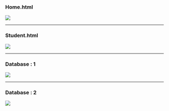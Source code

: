 <h3>Home.html</h3>
<img src="https://github.com/karthikeyaguruju/First-Django-Project/assets/109730373/bacccbee-52f2-403c-b436-5789d31ac7a9"/>

<hr>
<h3>Student.html</h3>
<img src="https://github.com/karthikeyaguruju/First-Django-Project/assets/109730373/f1773399-055d-497c-b4fe-0156a0eb31ef"/>

<hr>
<h3>Database : 1</h3>
<img src="https://github.com/karthikeyaguruju/First-Django-Project/assets/109730373/4b9b34ea-020d-4ef1-a9d3-ed62ed40d9db"/>
<hr>

<h3>Database : 2</h3>
<img src="https://github.com/karthikeyaguruju/First-Django-Project/assets/109730373/b5101a14-e3eb-4b2e-9027-35ce722ac3dc"/>
